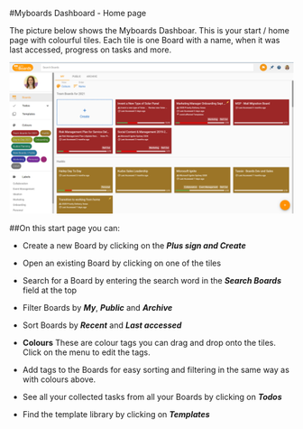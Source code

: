 #Myboards Dashboard - Home page

The picture below shows the Myboards Dashboar. This is your start / home page with colourful tiles. Each tile is one Board with a name, when it was last accessed, progress on tasks and more.

![Home Page](../../assets/boards/home-page.png)

##On this start page you can:

* Create a new Board by clicking on the **_Plus sign and Create_**

* Open an existing Board by clicking on one of the tiles

* Search for a Board by entering the search word in the **_Search Boards_** field at the top

* Filter Boards by **_My_**, **_Public_** and **_Archive_**

* Sort Boards by **_Recent_** and **_Last accessed_**

* **Colours** These are colour tags you can drag and drop onto the tiles. Click on the menu to edit the tags.

* Add tags to the Boards for easy sorting and filtering in the same way as with colours above.

* See all your collected tasks from all your Boards by clicking on **_Todos_**

* Find the template library by clicking on **_Templates_**
